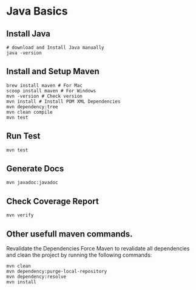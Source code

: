 # Java Basics

## Install Java

```
# download and Install Java manually
java -version
```

## Install and Setup Maven

```
brew install maven # For Mac
scoop install maven # For Windows
mvn -version # Check version
mvn install # Install POM XML Dependencies
mvn dependency:tree
mvn clean compile
mvn test
```

## Run Test

```
mvn test
```

## Generate Docs

```
mvn javadoc:javadoc
```

## Check Coverage Report

```
mvn verify
```

## Other usefull maven commands.

Revalidate the Dependencies
Force Maven to revalidate all dependencies and clean the project by running the following commands:

```
mvn clean
mvn dependency:purge-local-repository
mvn dependency:resolve
mvn install
```